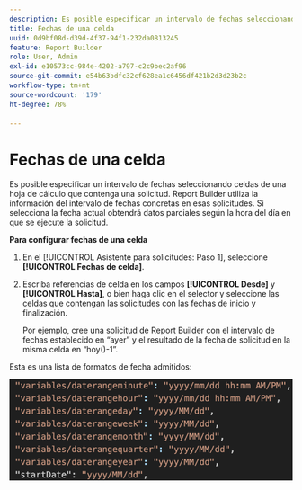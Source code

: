 ```yaml
---
description: Es posible especificar un intervalo de fechas seleccionando celdas de una hoja de cálculo que contenga una solicitud. Report Builder utiliza la información del intervalo de fechas concretas en esas solicitudes. Si selecciona la fecha actual obtendrá datos parciales según la hora del día en que se ejecute la solicitud.
title: Fechas de una celda
uuid: 0d9bf08d-d39d-4f37-94f1-232da0813245
feature: Report Builder
role: User, Admin
exl-id: e10573cc-984e-4202-a797-c2c9bec2af96
source-git-commit: e54b63bdfc32cf628ea1c6456df421b2d3d23b2c
workflow-type: tm+mt
source-wordcount: '179'
ht-degree: 78%

---
```


# Fechas de una celda

Es posible especificar un intervalo de fechas seleccionando celdas de una hoja de cálculo que contenga una solicitud. Report Builder utiliza la información del intervalo de fechas concretas en esas solicitudes. Si selecciona la fecha actual obtendrá datos parciales según la hora del día en que se ejecute la solicitud.

**Para configurar fechas de una celda**

1. En el [!UICONTROL Asistente para solicitudes: Paso 1], seleccione **[!UICONTROL Fechas de celda]**.
1. Escriba referencias de celda en los campos **[!UICONTROL Desde]** y **[!UICONTROL Hasta]**, o bien haga clic en el selector y seleccione las celdas que contengan las solicitudes con las fechas de inicio y finalización.

   Por ejemplo, cree una solicitud de Report Builder con el intervalo de fechas establecido en “ayer” y el resultado de la fecha de solicitud en la misma celda en “hoy()-1”.

Esta es una lista de formatos de fecha admitidos:

![Captura de pantalla que muestra los formatos de fecha compatibles.](assets/date-formats.png)

